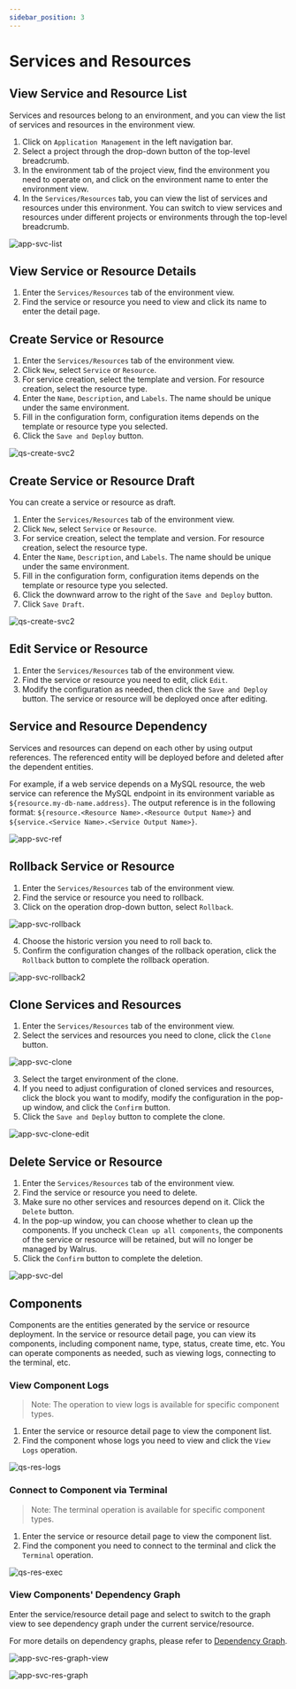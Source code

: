 ```yaml
---
sidebar_position: 3
---
```


# Services and Resources

## View Service and Resource List

Services and resources belong to an environment, and you can view the list of services and resources in the environment view.

1. Click on `Application Management` in the left navigation bar.
2. Select a project through the drop-down button of the top-level breadcrumb.
3. In the environment tab of the project view, find the environment you need to operate on, and click on the environment name to enter the environment view.
4. In the `Services/Resources` tab, you can view the list of services and resources under this environment. You can switch to view services and resources under different projects or environments through the top-level breadcrumb.

![app-svc-list](/img/v0.4.0/application/service/app-svc-list-en.png)

## View Service or Resource Details

1. Enter the `Services/Resources` tab of the environment view.
2. Find the service or resource you need to view and click its name to enter the detail page.

## Create Service or Resource

1. Enter the `Services/Resources` tab of the environment view.
2. Click `New`, select `Service` or `Resource`.
3. For service creation, select the template and version. For resource creation, select the resource type.
4. Enter the `Name`, `Description`, and `Labels`. The name should be unique under the same environment.
5. Fill in the configuration form, configuration items depends on the template or resource type you selected.
6. Click the `Save and Deploy` button.

![qs-create-svc2](/img/v0.4.0/application/service/app-svc-create-en.png)

## Create Service or Resource Draft

You can create a service or resource as draft.

1. Enter the `Services/Resources` tab of the environment view.
2. Click `New`, select `Service` or `Resource`.
3. For service creation, select the template and version. For resource creation, select the resource type.
4. Enter the `Name`, `Description`, and `Labels`. The name should be unique under the same environment.
5. Fill in the configuration form, configuration items depends on the template or resource type you selected.
6. Click the downward arrow to the right of the `Save and Deploy` button.
7. Click `Save Draft`.

![qs-create-svc2](/img/v0.4.0/application/service/app-svc-create-draft-en.png)

## Edit Service or Resource

1. Enter the `Services/Resources` tab of the environment view.
2. Find the service or resource you need to edit, click `Edit`.
3. Modify the configuration as needed, then click the `Save and Deploy` button. The service or resource will be deployed once after editing.

## Service and Resource Dependency

Services and resources can depend on each other by using output references. The referenced entity will be deployed before and deleted after the dependent entities.

For example, if a web service depends on a MySQL resource, the web service can reference the MySQL endpoint in its environment variable as `${resource.my-db-name.address}`.
The output reference is in the following format: `${resource.<Resource Name>.<Resource Output Name>}` and `${service.<Service Name>.<Service Output Name>}`.

![app-svc-ref](/img/v0.4.0/application/service/app-svc-ref-en.png)

## Rollback Service or Resource

1. Enter the `Services/Resources` tab of the environment view.
2. Find the service or resource you need to rollback.
3. Click on the operation drop-down button, select `Rollback`.

![app-svc-rollback](/img/v0.4.0/application/service/app-svc-rollback-en.png)

4. Choose the historic version you need to roll back to.
5. Confirm the configuration changes of the rollback operation, click the `Rollback` button to complete the rollback operation.

![app-svc-rollback2](/img/v0.4.0/application/service/app-svc-rollback2-en.png)

## Clone Services and Resources

1. Enter the `Services/Resources` tab of the environment view.
2. Select the services and resources you need to clone, click the `Clone` button.

![app-svc-clone](/img/v0.4.0/application/service/app-svc-clone-en.png)

3. Select the target environment of the clone.
4. If you need to adjust configuration of cloned services and resources, click the block you want to modify, modify the configuration in the pop-up window, and click the `Confirm` button.
5. Click the `Save and Deploy` button to complete the clone.

![app-svc-clone-edit](/img/v0.4.0/application/service/app-svc-clone-edit-en.png)

## Delete Service or Resource

1. Enter the `Services/Resources` tab of the environment view.
2. Find the service or resource you need to delete.
3. Make sure no other services and resources depend on it. Click the `Delete` button.
4. In the pop-up window, you can choose whether to clean up the components. If you uncheck `Clean up all components`, the components of the service or resource will be retained, but will no longer be managed by Walrus.
5. Click the `Confirm` button to complete the deletion.

![app-svc-del](/img/v0.4.0/application/service/app-svc-del-en.png)

## Components

Components are the entities generated by the service or resource deployment. In the service or resource detail page, you can view its components, including component name, type, status, create time, etc. You can operate components as needed, such as viewing logs, connecting to the terminal, etc.

### View Component Logs

> Note: The operation to view logs is available for specific component types.

1. Enter the service or resource detail page to view the component list.
2. Find the component whose logs you need to view and click the `View Logs` operation.

![qs-res-logs](/img/v0.4.0/application/service/app-svc-component-logs-en.png)

### Connect to Component via Terminal

> Note: The terminal operation is available for specific component types.

1. Enter the service or resource detail page to view the component list.
2. Find the component you need to connect to the terminal and click the `Terminal` operation.

![qs-res-exec](/img/v0.4.0/application/service/app-svc-component-terminal-en.png)

### View Components' Dependency Graph

Enter the service/resource detail page and select to switch to the graph view to see dependency graph under the current service/resource.

For more details on dependency graphs, please refer to [Dependency Graph](/application/graph).

![app-svc-res-graph-view](/img/v0.4.0/application/service/app-svc-component-graph-view-en.png)

![app-svc-res-graph](/img/v0.4.0/application/service/app-svc-res-graph-en.png)
